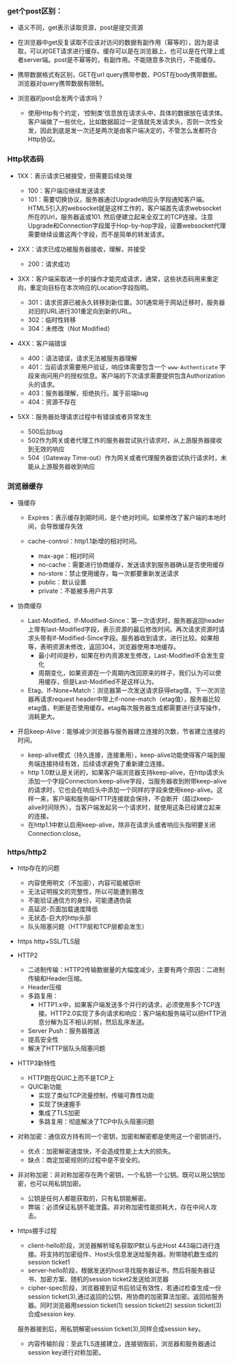 ### get个post区别：

* 语义不同，get表示读取资源，post是提交资源
* 在浏览器中get反复读取不应该对访问的数据有副作用（幂等的），因为是读取，可以对GET请求进行缓存。缓存可以是在浏览器上，也可以是在代理上或者server端。post是不幂等的，有副作用。不能随意多次执行，不能缓存。

* 携带数据格式有区别，GET在url query携带参数，POST在body携带数据。浏览器对query携带数据有限制。

* 浏览器的post会发两个请求吗？
  + 使用Http有个约定，‘控制类’信息放在请求头中，具体的数据放在请求体。客户端做了一些优化，比如数据超过一定值就先发请求头，否则一次性全发，因此到底是发一次还是两次是由客户端决定的，不管怎么发都符合Http协议。

### Http状态码

* 1XX：表示请求已被接受，但需要后续处理
  + 100：客户端应继续发送请求
  + 101：需要切换协议，服务器通过Upgrade响应头字段通知客户端。HTML5引入的websocket就是这样工作的，客户端首先请求websocket所在的Url，服务器返或101. 然后便建立起来全双工的TCP连接。注意Upgrade和Connection字段属于Hop-by-hop字段，设置websocket代理需要继续设置这两个字段，而不是简单的转发请求。

* 2XX：请求已成功被服务器接收，理解，并接受
  + 200：请求成功
* 3XX：客户端采取进一步的操作才能完成请求，通常，这些状态码用来重定向，重定向目标在本次响应的Location字段指明。
  + 301：请求资源已被永久转移到新位置。301通常用于网站迁移时，服务器对旧的URL进行301重定向到新的URL。
  + 302：临时性转移
  + 304：未修改（Not Modified）
* 4XX：客户端错误
  + 400：语法错误，请求无法被服务器理解
  + 401：当前请求需要用户验证，响应体需要包含一个 `www-Authenticate` 字段来询问用户的授权信息。客户端的下次请求需要提供包含Authorization头的请求。
  + 403：服务器理解，拒绝执行。属于前端bug
  + 404：资源不存在
* 5XX：服务器处理请求过程中有错误或者异常发生
  + 500后台bug
  + 502作为网关或者代理工作的服务器尝试执行请求时，从上游服务器接收到无效的响应
  + 504（Gateway Time-out）作为网关或者代理服务器尝试执行请求时，未能从上游服务器收到响应

### 浏览器缓存

* 强缓存
  + Expires：表示缓存到期时间，是个绝对时间。如果修改了客户端的本地时间，会导致缓存失效
  + cache-control：http1.1新增的相对时间。

    - max-age：相对时间
    - no-cache：需要进行协商缓存，发送请求到服务器确认是否使用缓存
    - no-store：禁止使用缓存，每一次都要重新发送请求
    - public：默认设置
    - private：不能被多用户共享

* 协商缓存

  + Last-Modified、If-Modified-Since：第一次请求时，服务器返回header上带有last-Modified字段，表示资源的最后修改时间。再次请求资源时请求头带有If-Modified-Since字段。服务器收到请求，进行比较。如果相等，表明资源未修改，返回304，浏览器使用本地缓存。
    - 最小时间是秒，如果在秒内资源发生修改，Last-Modified不会发生变化
    - 周期变化，如果资源在一个周期内改回原来的样子，我们认为可以使用缓存，但是Last-Modified不是这样认为。 
  + Etag、If-None=Match：浏览器第一次发送请求获得etag值，下一次浏览器再请求request header中带上if-none-match（etag值），服务器比较etag值，判断是否使用缓存。etag每次服务器生成都需要进行读写操作，消耗更大。

* 开启keep-Alive：能够减少浏览器与服务器建立连接的次数，节省建立连接的时间。
  + keep-alive模式（持久连接，连接重用），keep-alive功能使得客户端到服务端连接持续有效，后续请求避免了重新建立连接。
  + http 1.0默认是关闭的，如果客户端浏览器支持keep-alive，在http请求头添加一个字段Connection:keep-alive字段，当服务器收到附带keep-alive的请求时，它也会在响应头中添加一个同样的字段来使用keep-alive。这样一来，客户端和服务端HTTP连接就会保持，不会断开（超过keep-alive时间除外），当客户端发起另一个请求时，就使用这条已经建立起来的连接。
  + 在http1.1中默认启用keep-alive，除非在请求头或者响应头指明要关闭Connection:close。




### https/http2

* http存在的问题
  - 内容使用明文（不加密），内容可能被窃听
  - 无法证明报文的完整性，所以可能遭到篡改
  - 不能验证通信方的身份，可能遭遇伪装
  - 高延迟-页面加载速度降低
  - 无状态-巨大的http头部
  - 队头阻塞问题（HTTP层和TCP层都会发生）

* https http+SSL/TLS层

* HTTP2
  - 二进制传输：HTTP2传输数据量的大幅度减少，主要有两个原因：二进制传输和Header压缩。
  - Header压缩
  - 多路复用：
    - HTTP1.x中，如果客户端发送多个并行的请求，必须使用多个TCP连接。HTTP2.0实现了多向请求和响应：客户端和服务端可以把HTTP消息分解为互不相认的帧，然后乱序发送。
  - Server Push：服务器推送
  - 提高安全性
  - 解决了HTTP层队头阻塞问题
* HTTP3新特性
  - HTTP跑在QUIC上而不是TCP上
  - QUIC新功能
    - 实现了类似TCP流量控制，传输可靠性功能
    - 实现了快速握手
    - 集成了TLS加密
    - 多路复用：彻底解决了TCP中队头阻塞问题


* 对称加密：通信双方持有同一个密钥，加密和解密都是使用这一个密钥进行。
  - 优点：加密解密速度快，不会造成性能上太大的损失。
  - 缺点：商定加密规则的过程中是不安全的。

* 非对称加密：非对称加密存在两个密钥，一个私钥一个公钥。既可以用公钥加密，也可以用私钥加密。
  - 公钥是任何人都能获取的，只有私钥能解密。
  - 弊端：必须保证私钥不能泄露。非对称加密性能损耗大，存在中间人攻击。

* https握手过程
  - client-hello阶段，浏览器解析域名获取IP默认与此Host 443端口进行连接。将支持的加密组件、Host头信息发送给服务器。附带随机数生成的session ticket1
  - server-hello阶段，根据发送的host寻找服务器证书，然后将服务器证书、加密方案、随机的session ticket2发送给浏览器
  - cipher-spec阶段，浏览器接到证书后验证有效性，若通过检查生成一份session ticket(3),通过返回的公钥，用协商的加密算法加密。返回给服务器。同时浏览器用session ticket(1) session ticket(2) session ticket(3)合成session key.

  服务器接到后，用私钥解密session ticket(3),同样合成session key。
  - 内容传输阶段：至此TLS连接建立，连接销毁前，浏览器和服务器通过session key进行对称加密。
  